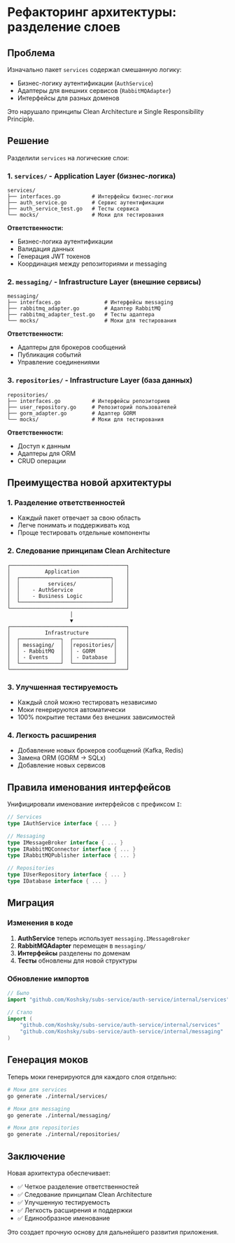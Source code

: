 # Рефакторинг архитектуры: разделение слоев

## Проблема

Изначально пакет `services` содержал смешанную логику:
- Бизнес-логику аутентификации (`AuthService`)
- Адаптеры для внешних сервисов (`RabbitMQAdapter`)
- Интерфейсы для разных доменов

Это нарушало принципы Clean Architecture и Single Responsibility Principle.

## Решение

Разделили `services` на логические слои:

### 1. `services/` - Application Layer (бизнес-логика)
```
services/
├── interfaces.go          # Интерфейсы бизнес-логики
├── auth_service.go        # Сервис аутентификации
├── auth_service_test.go   # Тесты сервиса
└── mocks/                 # Моки для тестирования
```

**Ответственности:**
- Бизнес-логика аутентификации
- Валидация данных
- Генерация JWT токенов
- Координация между репозиториями и messaging

### 2. `messaging/` - Infrastructure Layer (внешние сервисы)
```
messaging/
├── interfaces.go              # Интерфейсы messaging
├── rabbitmq_adapter.go        # Адаптер RabbitMQ
├── rabbitmq_adapter_test.go   # Тесты адаптера
└── mocks/                     # Моки для тестирования
```

**Ответственности:**
- Адаптеры для брокеров сообщений
- Публикация событий
- Управление соединениями

### 3. `repositories/` - Infrastructure Layer (база данных)
```
repositories/
├── interfaces.go          # Интерфейсы репозиториев
├── user_repository.go     # Репозиторий пользователей
├── gorm_adapter.go        # Адаптер GORM
└── mocks/                 # Моки для тестирования
```

**Ответственности:**
- Доступ к данным
- Адаптеры для ORM
- CRUD операции

## Преимущества новой архитектуры

### 1. Разделение ответственностей
- Каждый пакет отвечает за свою область
- Легче понимать и поддерживать код
- Проще тестировать отдельные компоненты

### 2. Следование принципам Clean Architecture
```
┌─────────────────────────────────────┐
│           Application               │
│  ┌─────────────────────────────┐    │
│  │         services/           │    │
│  │    - AuthService            │    │
│  │    - Business Logic         │    │
│  └─────────────────────────────┘    │
└─────────────────────────────────────┘
                    │
                    ▼
┌─────────────────────────────────────┐
│           Infrastructure            │
│  ┌─────────────┐  ┌─────────────┐   │
│  │ messaging/  │  │repositories/│   │
│  │ - RabbitMQ  │  │ - GORM      │   │
│  │ - Events    │  │ - Database  │   │
│  └─────────────┘  └─────────────┘   │
└─────────────────────────────────────┘
```

### 3. Улучшенная тестируемость
- Каждый слой можно тестировать независимо
- Моки генерируются автоматически
- 100% покрытие тестами без внешних зависимостей

### 4. Легкость расширения
- Добавление новых брокеров сообщений (Kafka, Redis)
- Замена ORM (GORM → SQLx)
- Добавление новых сервисов

## Правила именования интерфейсов

Унифицировали именование интерфейсов с префиксом `I`:

```go
// Services
type IAuthService interface { ... }

// Messaging
type IMessageBroker interface { ... }
type IRabbitMQConnector interface { ... }
type IRabbitMQPublisher interface { ... }

// Repositories
type IUserRepository interface { ... }
type IDatabase interface { ... }
```

## Миграция

### Изменения в коде

1. **AuthService** теперь использует `messaging.IMessageBroker`
2. **RabbitMQAdapter** перемещен в `messaging/`
3. **Интерфейсы** разделены по доменам
4. **Тесты** обновлены для новой структуры

### Обновление импортов

```go
// Было
import "github.com/Koshsky/subs-service/auth-service/internal/services"

// Стало
import (
    "github.com/Koshsky/subs-service/auth-service/internal/services"
    "github.com/Koshsky/subs-service/auth-service/internal/messaging"
)
```

## Генерация моков

Теперь моки генерируются для каждого слоя отдельно:

```bash
# Моки для services
go generate ./internal/services/

# Моки для messaging
go generate ./internal/messaging/

# Моки для repositories
go generate ./internal/repositories/
```

## Заключение

Новая архитектура обеспечивает:
- ✅ Четкое разделение ответственностей
- ✅ Следование принципам Clean Architecture
- ✅ Улучшенную тестируемость
- ✅ Легкость расширения и поддержки
- ✅ Единообразное именование

Это создает прочную основу для дальнейшего развития приложения.
